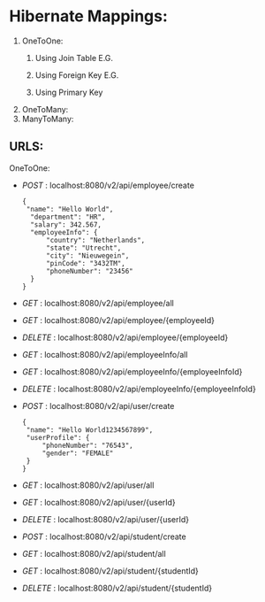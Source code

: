 # Hibernate Mappings:

1. OneToOne:
   1. Using Join Table 
      E.G. 
   
   2. Using Foreign Key 
      E.G.
   3. Using Primary Key
2. OneToMany:
3. ManyToMany:

## URLS:
OneToOne:
- _POST_ : localhost:8080/v2/api/employee/create
  ```
  {
   "name": "Hello World",
    "department": "HR",
    "salary": 342.567,
    "employeeInfo": {
        "country": "Netherlands",
        "state": "Utrecht",
        "city": "Nieuwegein",
        "pinCode": "3432TM",
        "phoneNumber": "23456"
    }
  }
- _GET_ : localhost:8080/v2/api/employee/all
- _GET_ : localhost:8080/v2/api/employee/{employeeId}
- _DELETE_ : localhost:8080/v2/api/employee/{employeeId}
- _GET_ : localhost:8080/v2/api/employeeInfo/all
- _GET_ : localhost:8080/v2/api/employeeInfo/{employeeInfoId}
- _DELETE_ : localhost:8080/v2/api/employeeInfo/{employeeInfoId}

- _POST_ : localhost:8080/v2/api/user/create
   ```
  {
    "name": "Hello World1234567899",
    "userProfile": {
        "phoneNumber": "76543",
        "gender": "FEMALE"
    }
  }
  ```
- _GET_ : localhost:8080/v2/api/user/all
- _GET_ : localhost:8080/v2/api/user/{userId}
- _DELETE_ : localhost:8080/v2/api/user/{userId}

- _POST_ : localhost:8080/v2/api/student/create
- _GET_ : localhost:8080/v2/api/student/all
- _GET_ : localhost:8080/v2/api/student/{studentId}
- _DELETE_ : localhost:8080/v2/api/student/{studentId}
